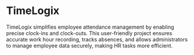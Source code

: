 # TimeLogix
TimeLogix simplifies employee attendance management by enabling precise clock-ins and clock-outs. This user-friendly project ensures accurate work hour recording, tracks absences, and allows administrators to manage employee data securely, making HR tasks more efficient.
